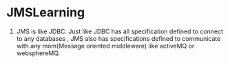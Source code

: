 # JMSLearning

1) JMS is like JDBC. Just like JDBC has all specification defined to connect to any databases , JMS also has specifications defined to communicate with any mom(Message oriented middleware) like activeMQ or websphereMQ.
